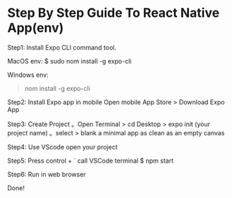 # Step By Step Guide To React Native App(env)

Step1: Install Expo CLI command tool.

MacOS env:
$ sudo nom install -g expo-cli

Windows env:

> nom install -g expo-cli

Step2: Install Expo app in mobile
Open mobile App Store > Download Expo App

Step3: Create Project
。Open Terminal > cd Desktop > expo init (your project name)
。select > blank a minimal app as clean as an empty canvas

Step4: Use VScode open your project

Step5: Press control + ` call VSCode terminal
$ npm start

Step6: Run in web browser

Done!
